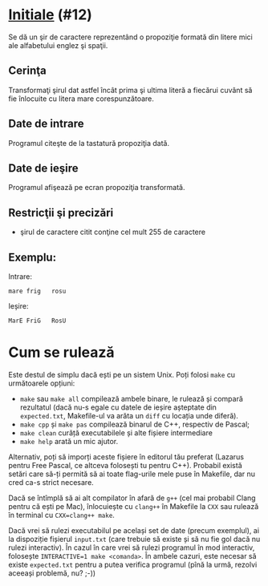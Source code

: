 # [Initiale](https://www.pbinfo.ro/probleme/12) (#12)
Se dă un şir de caractere reprezentând o propoziţie formată din litere mici ale alfabetului englez şi spaţii.

## Cerinţa
Transformaţi şirul dat astfel încât prima şi ultima literă a fiecărui cuvânt să fie înlocuite cu litera mare corespunzătoare.

## Date de intrare
Programul citeşte de la tastatură propoziţia dată.

## Date de ieşire
Programul afişează pe ecran propoziţia transformată.

## Restricţii şi precizări
- şirul de caractere citit conţine cel mult 255 de caractere

## Exemplu:
Intrare:
```
mare frig   rosu
```
Ieșire:
```
MarE FriG   RosU
```

# Cum se rulează
Este destul de simplu dacă ești pe un sistem Unix. Poți folosi `make` cu
următoarele opțiuni:
- `make` sau `make all` compilează ambele binare, le rulează și compară
  rezultatul (dacă nu-s egale cu datele de ieșire așteptate din `expected.txt`,
  Makefile-ul va arăta un `diff` cu locația unde diferă).
- `make cpp` și `make pas` compilează binarul de C++, respectiv de Pascal;
- `make clean` curăță executabilele și alte fișiere intermediare
- `make help` arată un mic ajutor.

Alternativ, poți să imporți aceste fișiere în editorul tău preferat (Lazarus
pentru Free Pascal, ce altceva folosești tu pentru C++). Probabil există setări
care să-ți permită să ai toate flag-urile mele puse în Makefile, dar nu cred
ca-s strict necesare.

Dacă se întîmplă să ai alt compilator în afară de `g++` (cel mai probabil Clang
pentru că ești pe Mac), înlocuiește cu `clang++` în Makefile la `CXX` sau
rulează în terminal cu `CXX=clang++ make`.

Dacă vrei să rulezi executabilul pe același set de date (precum exemplul), ai la
dispoziție fișierul `input.txt` (care trebuie să existe și să nu fie gol dacă nu
rulezi interactiv). În cazul în care vrei să rulezi programul în mod interactiv,
folosește `INTERACTIVE=1 make <comanda>`. În ambele cazuri, este necesar să
existe `expected.txt` pentru a putea verifica programul (pînă la urmă, rezolvi
aceeași problemă, nu? ;-))